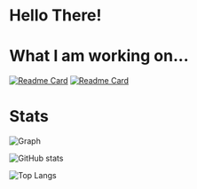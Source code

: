 # Hello There! 

# What I am working on...
[![Readme Card](https://github-readme-stats.vercel.app/api/pin/?username=Alfredsson418&repo=hawkeye&theme=tokyonight)](https://github.com/Alfredsson418/hawkeye)
[![Readme Card](https://github-readme-stats.vercel.app/api/pin/?username=Alfredsson418&repo=wiretap&theme=tokyonight)](https://github.com/Alfredsson418/wiretap)


# Stats
<!-- https://github.com/vn7n24fzkq/github-profile-summary-cards -->
<!--- https://github.com/anuraghazra/github-readme-stats?tab=readme-ov-file -->

![Graph](http://github-profile-summary-cards.vercel.app/api/cards/profile-details?username=Alfredsson418&theme=tokyonight)

![GitHub stats](https://github-readme-stats.vercel.app/api?username=Alfredsson418&show_icons=true&theme=tokyonight&hide_title=true&hide=commits)

![Top Langs](https://github-readme-stats.vercel.app/api/top-langs/?username=Alfredsson418&layout=compact&theme=tokyonight)
